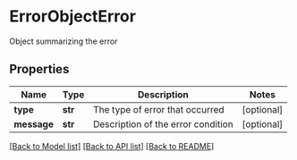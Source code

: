 # ErrorObjectError

Object summarizing the error
## Properties
Name | Type | Description | Notes
------------ | ------------- | ------------- | -------------
**type** | **str** | The type of error that occurred | [optional]
**message** | **str** | Description of the error condition | [optional]

[[Back to Model list]](../README.md#documentation-for-models) [[Back to API list]](../README.md#documentation-for-api-endpoints) [[Back to README]](../README.md)


